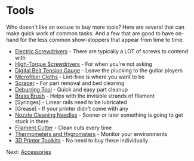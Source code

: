 # Tools
Who doesn't like an excuse to buy more tools? Here are several that can make quick work of common tasks. And a few that are good to have on-hand for the less common show-stoppers that appear from time to time.

- [Electric Screwdrivers](https://github.com/500Foods/WelcomeToTroodon/blob/main/docs/level_1/electric_screwdrivers.md) - There are typically a LOT of screws to contend with
- [High-Torque Screwdrivers](https://github.com/500Foods/WelcomeToTroodon/blob/main/docs/level_1/hightorque.md) - For when you're not asking
- [Digital Belt Tension Gauge](https://github.com/500Foods/WelcomeToTroodon/blob/main/docs/level_1/digital_belt_gauge.md) - Leave the plucking to the guitar players
- [Microfiber Cloths](https://github.com/500Foods/WelcomeToTroodon/blob/main/docs/level_1/microfiber_cloths.md) - Lint-free is where you want to be
- [Scraper](https://github.com/500Foods/WelcomeToTroodon/blob/main/docs/level_1/scraper.md) - For part removal and bed cleaning
- [Deburring Tool](https://github.com/500Foods/WelcomeToTroodon/blob/main/docs/level_1/deburring_tool.md) - Quick and easy part cleanup
- [Brass Brush](https://github.com/500Foods/WelcomeToTroodon/blob/main/docs/level_1/brass_brush.md) - Helps with the invisible strands of filament
- [Syringes] - Linear rails need to be lubricated
- [Grease] - If your printer didn't come with any
- [Nozzle Cleaning Needles](https://github.com/500Foods/WelcomeToTroodon/blob/main/docs/level_1/nozzle_needles.md) - Sooner or later something is going to get stuck in there
- [Filament Cutter](https://github.com/500Foods/WelcomeToTroodon/blob/main/docs/level_1/filament_cutter.md) - Clean cuts every time
- [Thermometers and Hygrometers](https://github.com/500Foods/WelcomeToTroodon/blob/main/docs/level_1/thermo_hygro.md) - Monitor your environments
- [3D Printer Toolkits](https://github.com/500Foods/WelcomeToTroodon/blob/main/docs/level_1/toolkits.md) - No need to buy these individually

Next: [Accessories](https://github.com/500Foods/WelcomeToTroodon/blob/main/docs/level_1/accessories.md)
